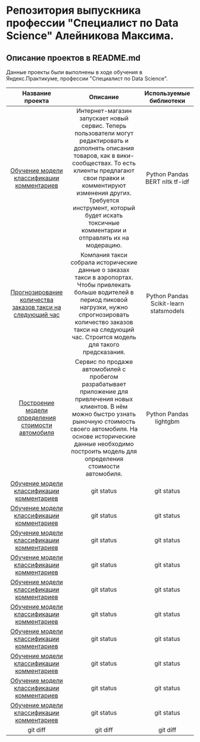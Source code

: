 # Репозитория выпускника профессии "Специалист по Data Science" Алейникова Максима.

## Описание проектов в README.md
Данные проекты были выполнены в ходе обучения в Яндекс.Практикуме, профессии "Специалист по Data Science".

| Название проекта | Описание | Используемые библиотеки |
| :---:         |     :---:      |          :---: |
| [Обучение модели классификации комментариев](https://github.com/Subzero322/Yandex-Practicum/tree/main/comment_classifier)   | Интернет-магазин запускает новый сервис. Теперь пользователи могут редактировать и дополнять описания товаров, как в вики-сообществах. То есть клиенты предлагают свои правки и комментируют изменения других. Требуется инструмент, который будет искать токсичные комментарии и отправлять их на модерацию. | Python Pandas BERT nltk tf-idf |
| [Прогнозирование количества заказов такси на следующий час](https://github.com/Subzero322/Yandex-Practicum/tree/main/next_hour_orders)   | Компания такси собрала исторические данные о заказах такси в аэропортах. Чтобы привлекать больше водителей в период пиковой нагрузки, нужно спрогнозировать количество заказов такси на следующий час. Строится модель для такого предсказания. | Python Pandas Scikit-learn statsmodels    |
| [Построение модели определения стоимости автомобиля]([https://github.com/Subzero322/Yandex-Practicum/tree/main/comment_classifier](https://github.com/Subzero322/Yandex-Practicum/tree/main/price_car_check))   | Сервис по продаже автомобилей с пробегом  разрабатывает приложение для привлечения новых клиентов. В нём можно быстро узнать рыночную стоимость своего автомобиля. На основе исторические данные необходимо построить модель для определения стоимости автомобиля.     | Python Pandas lightgbm    |
| [Обучение модели классификации комментариев](https://github.com/Subzero322/Yandex-Practicum/tree/main/comment_classifier)   | git status     | git status    |
| [Обучение модели классификации комментариев](https://github.com/Subzero322/Yandex-Practicum/tree/main/comment_classifier)   | git status     | git status    |
| [Обучение модели классификации комментариев](https://github.com/Subzero322/Yandex-Practicum/tree/main/comment_classifier)   | git status     | git status    |
| [Обучение модели классификации комментариев](https://github.com/Subzero322/Yandex-Practicum/tree/main/comment_classifier)   | git status     | git status    |
| [Обучение модели классификации комментариев](https://github.com/Subzero322/Yandex-Practicum/tree/main/comment_classifier)   | git status     | git status    |
| [Обучение модели классификации комментариев](https://github.com/Subzero322/Yandex-Practicum/tree/main/comment_classifier)   | git status     | git status    |
| [Обучение модели классификации комментариев](https://github.com/Subzero322/Yandex-Practicum/tree/main/comment_classifier)   | git status     | git status    |
| [Обучение модели классификации комментариев](https://github.com/Subzero322/Yandex-Practicum/tree/main/comment_classifier)   | git status     | git status    |
| [Обучение модели классификации комментариев](https://github.com/Subzero322/Yandex-Practicum/tree/main/comment_classifier)   | git status     | git status    |
| [Обучение модели классификации комментариев](https://github.com/Subzero322/Yandex-Practicum/tree/main/comment_classifier)   | git status     | git status    |
| git diff     | git diff       | git diff      |
